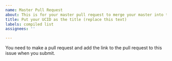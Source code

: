 ```yaml
---
name: Master Pull Request
about: This is for your master pull request to merge your master into this repo.
title: Put your UCID as the title (replace this text)
labels: compiled list
assignees: ''

---
```


You need to make a pull request and add the link to the pull request to this issue when you submit.
